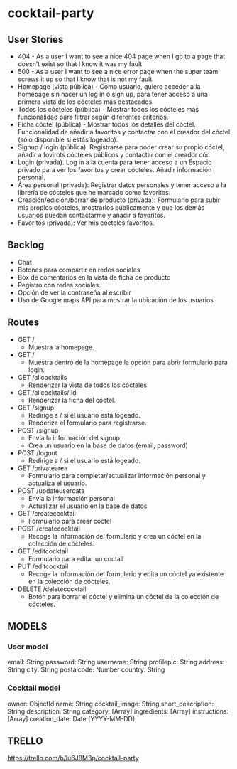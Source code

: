 # cocktail-party

## User Stories

* 404 - As a user I want to see a nice 404 page when I go to a page that doesn’t exist so that I know it was my fault
* 500 - As a user I want to see a nice error page when the super team screws it up so that I know that is not my fault.
* Homepage (vista pública) - Como usuario, quiero acceder a la homepage sin hacer un log in o sign up, para tener acceso a una primera vista de los cócteles más destacados. 
* Todos los cócteles (pública) - Mostrar todos los cócteles más funcionalidad para filtrar según diferentes criterios.
* Ficha cóctel (pública) - Mostrar todos los detalles del cóctel. Funcionalidad de añadir a favoritos y contactar con el creador del cóctel (sólo disponible si estás logeado). 
* Signup / login (pública). Registrarse para poder crear su propio cóctel, añadir a fovirots cócteles públicos y contactar con el creador cóc
* Login (privada). Log in a la cuenta para tener acceso a un Espacio privado para ver los favoritos y crear cócteles. Añadir información personal. 
* Área personal (privada): Registrar datos personales y tener acceso a la librería de cócteles que he marcado como favoritos. 
* Creación/edición/borrar de producto (privada): Formulario para subir mis propios cócteles, mostrarlos públicamente y que los demás usuarios puedan contactarme y añadir a favoritos. 
* Favoritos (privada): Ver mis cócteles favoritos. 

## Backlog
* Chat
* Botones para compartir en redes sociales
* Box de comentarios en la vista de ficha de producto
* Registro con redes sociales
* Opción de ver la contraseña al escribir
* Uso de Google maps API para mostrar la ubicación de los usuarios. 

## Routes

* GET /
    * Muestra la homepage.
* GET /
    * Muestra dentro de la homepage la opción para abrir formulario para login.
* GET /allcocktails
    * Renderizar la vista de todos los cócteles
* GET /allcocktails/:id
    * Renderizar la ficha del cóctel. 
* GET /signup
    * Redirige a / si el usuario está logeado. 
    * Renderiza el formulario para registrarse. 
* POST /signup
    * Envía la información del signup 
    * Crea un usuario en la base de datos (email, password) 
* POST /logout
    * Redirige a / si el usuario está logeado. 
* GET /privatearea
    * Formulario para completar/actualizar información personal y actualiza el usuario.
* POST /updateuserdata
    * Envía la información personal
    * Actualizar el usuario en la base de datos
* GET /createcocktail
    * Formulario para crear cóctel
* POST /createcocktail
    * Recoge la información del formulario y crea un cóctel en la colección de cócteles.
* GET /editcocktail
    * Formulario para editar un coctail
* PUT /editcocktail
    * Recoge la información del formulario y edita un cóctel ya existente en la colección de cócteles.
* DELETE /deletecocktail
    * Botón para borrar el cóctel y elimina un cóctel de la colección de cócteles. 

## MODELS

### User model

email: String
password: String
username: String
profilepic: String
address: String
city: String
postalcode: Number
country: String

### Cocktail model

owner: ObjectId<User>
name: String
cocktail_image: String
short_description: String
description: String
category: [Array]
ingredients: [Array]
instructions: [Array]
creation_date: Date (YYYY-MM-DD)


## TRELLO
https://trello.com/b/lu6J8M3p/cocktail-party
